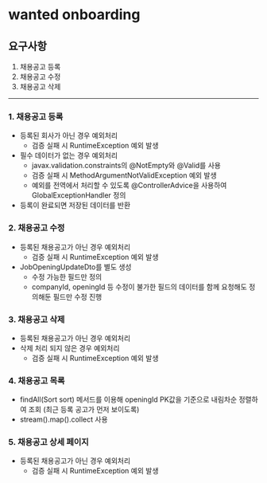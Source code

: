# wanted onboarding

## 요구사항
1. 채용공고 등록
2. 채용공고 수정
3. 채용공고 삭제
---
### 1. 채용공고 등록
* 등록된 회사가 아닌 경우 예외처리
  * 검증 실패 시 RuntimeException 예외 발생
* 필수 데이터가 없는 경우 예외처리
  * javax.validation.constraints의 @NotEmpty와 @Valid를 사용
  * 검증 실패 시 MethodArgumentNotValidException 예외 발생
  * 예외를 전역에서 처리할 수 있도록 @ControllerAdvice을 사용하여 GlobalExceptionHandler 정의
* 등록이 완료되면 저장된 데이터를 반환

### 2. 채용공고 수정
* 등록된 채용공고가 아닌 경우 예외처리
  * 검증 실패 시 RuntimeException 예외 발생
* JobOpeningUpdateDto를 별도 생성
  * 수정 가능한 필드만 정의
  * companyId, openingId 등 수정이 불가한 필드의 데이터를 함께 요청해도 정의해둔 필드만 수정 진행

### 3. 채용공고 삭제
* 등록된 채용공고가 아닌 경우 예외처리
* 삭제 처리 되지 않은 경우 예외처리
  * 검증 실패 시 RuntimeException 예외 발생

### 4. 채용공고 목록
* findAll(Sort sort) 메서드를 이용해 openingId PK값을 기준으로 내림차순 정렬하여 조회 (최근 등록 공고가 먼저 보이도록)
* stream().map().collect 사용

### 5. 채용공고 상세 페이지
* 등록된 채용공고가 아닌 경우 예외처리
  * 검증 실패 시 RuntimeException 예외 발생